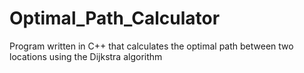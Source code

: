 # Optimal_Path_Calculator
Program written in C++ that calculates the optimal path between two locations using the Dijkstra algorithm
